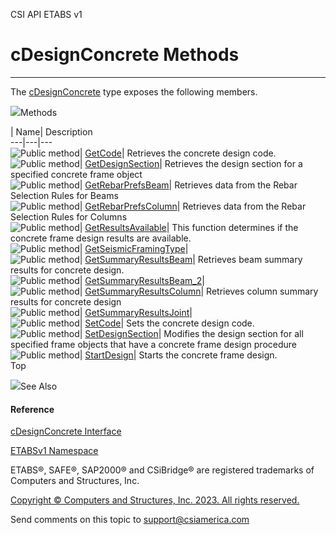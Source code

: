 ﻿

CSI API ETABS v1

# cDesignConcrete Methods  
  
---  
  
The [cDesignConcrete](692d8043-f8d2-9265-f110-3f37b97ae059.htm) type exposes
the following members.

![](../icons/SectionExpanded.png)Methods

| Name| Description  
---|---|---  
![Public method](../icons/pubmethod.gif)|
[GetCode](77038449-a5fb-9c02-23b8-441dd233d9eb.htm)|  Retrieves the concrete
design code.  
![Public method](../icons/pubmethod.gif)|
[GetDesignSection](ca6fc984-5df2-86cf-90e5-ba4f1929dc48.htm)|  Retrieves the
design section for a specified concrete frame object  
![Public method](../icons/pubmethod.gif)|
[GetRebarPrefsBeam](6224b40e-0f99-e6c9-764e-a0fd1bb43c87.htm)|  Retrieves data
from the Rebar Selection Rules for Beams  
![Public method](../icons/pubmethod.gif)|
[GetRebarPrefsColumn](54472fc9-98aa-9d36-f4ce-f90b83774e56.htm)|  Retrieves
data from the Rebar Selection Rules for Columns  
![Public method](../icons/pubmethod.gif)|
[GetResultsAvailable](aca6c50f-0931-2828-de22-857763711b04.htm)|  This
function determines if the concrete frame design results are available.  
![Public method](../icons/pubmethod.gif)|
[GetSeismicFramingType](3b02d886-9d61-a901-f041-c55685384ae4.htm)|  
![Public method](../icons/pubmethod.gif)|
[GetSummaryResultsBeam](0e405de1-f02f-5dbb-6bfc-cc60ab0cea64.htm)|  Retrieves
beam summary results for concrete design.  
![Public method](../icons/pubmethod.gif)|
[GetSummaryResultsBeam_2](9ff7a4e2-da86-9b35-78c2-37201626f199.htm)|  
![Public method](../icons/pubmethod.gif)|
[GetSummaryResultsColumn](30c9fccf-1a48-4956-c580-3f701e7fecf5.htm)|
Retrieves column summary results for concrete design  
![Public method](../icons/pubmethod.gif)|
[GetSummaryResultsJoint](9c231fb9-f99e-eaf1-38a4-2ea9b73d7cf7.htm)|  
![Public method](../icons/pubmethod.gif)|
[SetCode](56ba28a6-577d-dc53-96b5-1cc71fc0b2d2.htm)|  Sets the concrete design
code.  
![Public method](../icons/pubmethod.gif)|
[SetDesignSection](c09dc51a-3611-d33b-8898-9c4c4ec2d0b5.htm)|  Modifies the
design section for all specified frame objects that have a concrete frame
design procedure  
![Public method](../icons/pubmethod.gif)|
[StartDesign](d4d38a27-edb2-44d0-3af9-a18e093dc062.htm)|  Starts the concrete
frame design.  
Top

![](../icons/SectionExpanded.png)See Also

#### Reference

[cDesignConcrete Interface](692d8043-f8d2-9265-f110-3f37b97ae059.htm)

[ETABSv1 Namespace](2780f1b8-2033-5289-2298-1cdb2a7508d9.htm)

ETABS®, SAFE®, SAP2000® and CSiBridge® are registered trademarks of Computers
and Structures, Inc.  

[Copyright © Computers and Structures, Inc. 2023. All rights
reserved.](http://www.csiamerica.com)

Send comments on this topic to
[support@csiamerica.com](mailto:support%40csiamerica.com?Subject=CSI%20API%20ETABS%20v1)

